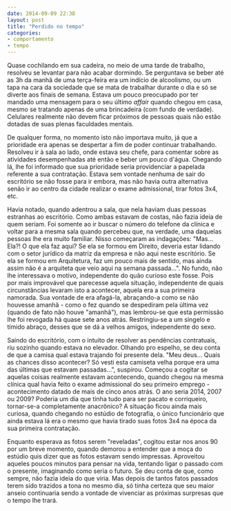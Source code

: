 ```yaml
---
date: 2014-09-09 22:38
layout: post
title: "Perdido no tempo"
categories: 
- comportamento
- tempo
---
```


Quase cochilando em sua cadeira, no meio de uma tarde de trabalho, resolveu se levantar para não acabar dormindo. Se perguntava se beber até as 3h da manhã de uma terça-feira era um indício de alcoolismo, ou um tapa na cara da sociedade que se mata de trabalhar durante o dia e só se diverte aos finais de semana. Estava um pouco preocupado por ter mandado uma mensagem para o seu último _affair_ quando chegou em casa, mesmo se tratando apenas de uma brincadeira (com fundo de verdade). Celulares realmente não devem ficar próximos de pessoas quais não estão dotadas de suas plenas faculdades mentais.

De qualquer forma, no momento isto não importava muito, já que a prioridade era apenas se despertar a fim de poder continuar trabalhando. Resolveu ir à sala ao lado, onde estava seu chefe, para comentar sobre as atividades desempenhadas até então e beber um pouco d'água. Chegando lá, lhe foi informado que sua prioridade seria providenciar a papelada referente a sua contratação. Estava sem vontade nenhuma de sair do escritório se não fosse para ir embora, mas não havia outra alternativa senão ir ao centro da cidade realizar o exame admissional, tirar fotos 3x4, etc.

Havia notado, quando adentrou a sala, que nela haviam duas pessoas estranhas ao escritório. Como ambas estavam de costas, não fazia ideia de quem seriam. Foi somente ao ir buscar o número do telefone da clínica e voltar para a mesma sala quando percebeu que, na verdade, uma daquelas pessoas lhe era muito familiar. Nisso começaram as indagações: "Mas... Ela?! O que ela faz aqui? Se ela se formou em Direito, deveria estar lidando com o setor jurídico da matriz da empresa e não aqui neste escritório. Se ela se formou em Arquitetura, faz um pouco mais de sentido, mas ainda assim não é a arquiteta que veio aqui na semana passada...". No fundo, não lhe interessava o motivo, independente do quão curioso este fosse. Pois por mais improvável que parecesse aquela situação, independente de quais circunstâncias levaram isto a acontecer, aquela era a sua primeira namorada. Sua vontade de era afagá-la, abraçando-a como se não houvesse amanhã - como o fez quando se despediram pela última vez (quando de fato não houve "amanhã"), mas lembrou-se que esta permissão lhe foi revogada há quase sete anos atrás. Restringiu-se a um singelo e tímido abraço, desses que se dá a velhos amigos, independente do sexo.

Saindo do escritório, com o intuito de resolver as pendências contratuais, riu sozinho quando estava no elevador. Olhando pro espelho, se deu conta de que a camisa qual estava trajando foi presente dela. "Meu deus... Quais as chances disso acontecer? Só vesti esta camiseta velha porque era uma das últimas que estavam passadas...", suspirou. Começou a cogitar se aquelas coisas realmente estavam acontecendo, quando chegou na mesma clínica qual havia feito o exame admissional do seu primeiro emprego - acontecimento datado de mais de cinco anos atrás. O ano seria 2014, 2007 ou 2009? Poderia um dia que tinha tudo para ser pacato e corriqueiro, tornar-se-a completamente anacrônico? A situação ficou ainda mais curiosa, quando chegando no estúdio de fotografia, o único funcionário que ainda estava lá era o mesmo que havia tirado suas fotos 3x4 na época da sua primeira contratação.

Enquanto esperava as fotos serem "reveladas", cogitou estar nos anos 90 por um breve momento, quando demorou a entender que a moça do estúdio quis dizer que as fotos estavam sendo impressas. Aproveitou aqueles poucos minutos para pensar na vida, tentando ligar o passado com o presente, imaginando como seria o futuro. Se deu conta de que, como sempre, não fazia ideia do que viria. Mas depois de tantos fatos passados terem sido trazidos a tona no mesmo dia, só tinha certeza que seu maior anseio continuaria sendo a vontade de vivenciar as próximas surpresas que o tempo lhe trará.
